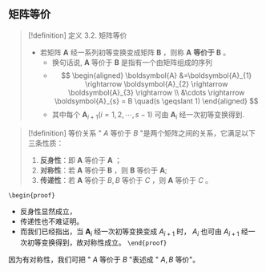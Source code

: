 ## 矩阵等价
> [!definition] 定义 3.2.  矩阵等价
> - 若矩阵 $\boldsymbol{A}$ 经一系列初等变换变成矩阵 $\boldsymbol{B}$ ，则称 $\boldsymbol{A}$ **等价于** $\boldsymbol{B}$ 。
> 	- 换句话说, $\boldsymbol{A}$ 等价于 $\boldsymbol{B}$ 是指有一个由矩阵组成的序列
> 	- $$
> 	\begin{aligned}
> 	\boldsymbol{A} &=\boldsymbol{A}_{1} \rightarrow \boldsymbol{A}_{2} \rightarrow \boldsymbol{A}_{3} \rightarrow \\
> 	&\cdots \rightarrow \boldsymbol{A}_{s} = B \quad(s \geqslant 1)
> 	\end{aligned}
> 	$$
> 	- 其中每个 $\boldsymbol{A}_{i+1}(i=1,2, \cdots, s-1)$ 可由 $\boldsymbol{A}_{i}$ 经一次初等变换得到.

> [!definition] 等价关系
> " $A$ 等价于 $B$ "是两个矩阵之间的关系，它满足以下三条性质：
> 1. **反身性**：即 $\boldsymbol{A}$ 等价于 $\boldsymbol{A}$ ；
> 2. **对称性**：若 $\boldsymbol{A}$ 等价于 $\boldsymbol{B}$ ，则 $\boldsymbol{B}$ 等价于 $\boldsymbol{A}$;
> 3. **传递性**：若 $\boldsymbol{A}$ 等价于 $B, B$ 等价于 $C$ ，则 $\boldsymbol{A}$ 等价于 $C$ 。

`\begin{proof}`
- 反身性显然成立，
- 传递性也不难证明。
- 而我们已经指出，当 $\boldsymbol{A}_{i}$ 经一次初等变换变成 $A_{i+1}$ 时， $A_{i}$ 也可由 $A_{i+1}$ 经一次初等变换得到，故对称性成立。
`\end{proof}`

因为有对称性，我们可把 " $A$ 等价于 $B$ "表述成 " $A, B$ 等价"。